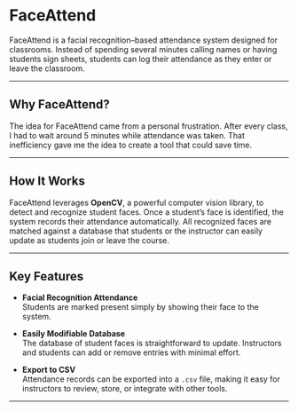 # FaceAttend

FaceAttend is a facial recognition–based attendance system designed for classrooms. Instead of spending several minutes calling names or having students sign sheets, students can log their attendance as they enter or leave the classroom.

---

## Why FaceAttend?

The idea for FaceAttend came from a personal frustration. After every class, I had to wait around 5 minutes while attendance was taken. That inefficiency gave me the idea to create a tool that could save time.

---

## How It Works

FaceAttend leverages **OpenCV**, a powerful computer vision library, to detect and recognize student faces. Once a student’s face is identified, the system records their attendance automatically. All recognized faces are matched against a database that students or the instructor can easily update as students join or leave the course.

---

## Key Features

- **Facial Recognition Attendance**  
  Students are marked present simply by showing their face to the system.

- **Easily Modifiable Database**  
  The database of student faces is straightforward to update. Instructors and students can add or remove entries with minimal effort.

- **Export to CSV**  
  Attendance records can be exported into a `.csv` file, making it easy for instructors to review, store, or integrate with other tools.

---
